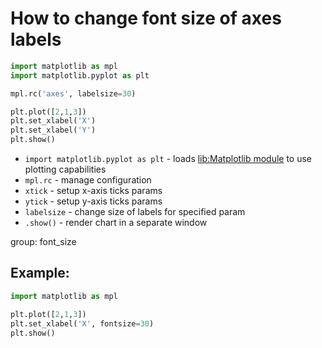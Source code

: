 # How to change font size of axes labels

```python
import matplotlib as mpl
import matplotlib.pyplot as plt

mpl.rc('axes', labelsize=30)

plt.plot([2,1,3])
plt.set_xlabel('X')
plt.set_xlabel('Y')
plt.show()
```

- `import matplotlib.pyplot as plt` - loads [lib:Matplotlib module](python-matplotlib/how-to-install-matplotlib-python-lib-in-ubuntu-ubuntuversion) to use plotting capabilities
- `mpl.rc` - manage configuration
- `xtick` - setup x-axis ticks params
- `ytick` - setup y-axis ticks params
- `labelsize` - change size of labels for specified param
- `.show()` - render chart in a separate window

group: font_size

## Example: 
```python
import matplotlib as mpl

plt.plot([2,1,3])
plt.set_xlabel('X', fontsize=30)
plt.show()
```

